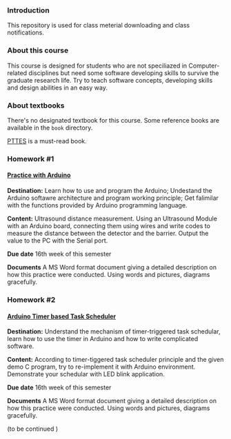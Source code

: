 ### Introduction

This repository is used for class meterial downloading and class notifications.

### About this course

This course is designed for students who are not speciliazed in Computer-related disciplines but need some software developing skills to survive the graduate research life. Try to teach software concepts, developing skills and design abilities in an easy way. 

### About textbooks

There's no designated textbook for this course. Some reference books are available in the `book` directory.

[PTTES](book/pttes\_0408a.pdf) is a must-read book.

### Homework #1

#### <u>Practice with Arduino</u>

**Destination:** Learn how to use and program the Arduino; Undestand the Arduino softawre architecture and program working principle; Get falimilar with the functions provided by Arduino programming language.

**Content:** Ultrasound distance measurement.  Using an Ultrasound Module with an Arduino board, connecting them using wires and write codes to measure the distance between the detector and the barrier. Output the value to the PC with the Serial port.

**Due date** 16th week of this semester

**Documents** A MS Word format document giving a detailed description on how this practice were conducted. Using words and pictures, diagrams gracefully.

### Homework #2

#### <u>Arduino Timer based Task Scheduler</u>

**Destination:** Understand the mechanism of timer-triggered task schedular, learn how to use the timer in Arduino and how to write complicated software.

**Content:** According to timer-tiggered task scheduler principle and the given demo C program, try to re-implement it with Arduino environment. Demonstrate your schedular with LED blink application. 

**Due date** 16th week of this semester

**Documents** A MS Word format document giving a detailed description on how this practice were conducted. Using words and pictures, diagrams gracefully.


(to be continued )